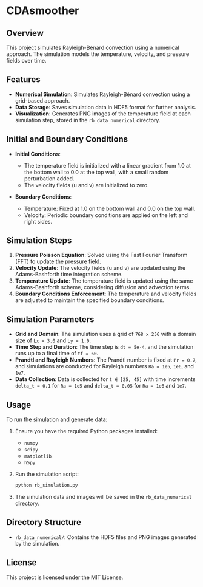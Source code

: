 # CDAsmoother

## Overview

This project simulates Rayleigh-Bénard convection using a numerical approach. The simulation models the temperature, velocity, and pressure fields over time.

## Features

- **Numerical Simulation**: Simulates Rayleigh-Bénard convection using a grid-based approach.
- **Data Storage**: Saves simulation data in HDF5 format for further analysis.
- **Visualization**: Generates PNG images of the temperature field at each simulation step, stored in the `rb_data_numerical` directory.

## Initial and Boundary Conditions

- **Initial Conditions**: 
  - The temperature field is initialized with a linear gradient from 1.0 at the bottom wall to 0.0 at the top wall, with a small random perturbation added.
  - The velocity fields (u and v) are initialized to zero.

- **Boundary Conditions**:
  - Temperature: Fixed at 1.0 on the bottom wall and 0.0 on the top wall.
  - Velocity: Periodic boundary conditions are applied on the left and right sides.

## Simulation Steps

1. **Pressure Poisson Equation**: Solved using the Fast Fourier Transform (FFT) to update the pressure field.
2. **Velocity Update**: The velocity fields (u and v) are updated using the Adams-Bashforth time integration scheme.
3. **Temperature Update**: The temperature field is updated using the same Adams-Bashforth scheme, considering diffusion and advection terms.
4. **Boundary Conditions Enforcement**: The temperature and velocity fields are adjusted to maintain the specified boundary conditions.

## Simulation Parameters

- **Grid and Domain**: The simulation uses a grid of `768 x 256` with a domain size of `Lx = 3.0` and `Ly = 1.0`.
- **Time Step and Duration**: The time step is `dt = 5e-4`, and the simulation runs up to a final time of `tf = 60`.
- **Prandtl and Rayleigh Numbers**: The Prandtl number is fixed at `Pr = 0.7`, and simulations are conducted for Rayleigh numbers `Ra = 1e5`, `1e6`, and `1e7`.
- **Data Collection**: Data is collected for `t ∈ [25, 45]` with time increments `delta_t = 0.1` for `Ra = 1e5` and `delta_t = 0.05` for `Ra = 1e6` and `1e7`.

## Usage

To run the simulation and generate data:

1. Ensure you have the required Python packages installed:
   - `numpy`
   - `scipy`
   - `matplotlib`
   - `h5py`

2. Run the simulation script:
   ```bash
   python rb_simulation.py
   ```

3. The simulation data and images will be saved in the `rb_data_numerical` directory.

## Directory Structure

- `rb_data_numerical/`: Contains the HDF5 files and PNG images generated by the simulation.

## License

This project is licensed under the MIT License.